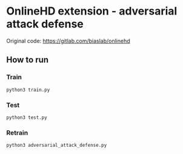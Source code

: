 # OnlineHD extension - adversarial attack defense
Original code: https://gitlab.com/biaslab/onlinehd

## How to run

### Train
```
python3 train.py
```

### Test
```
python3 test.py
```

### Retrain
```
python3 adversarial_attack_defense.py
```

